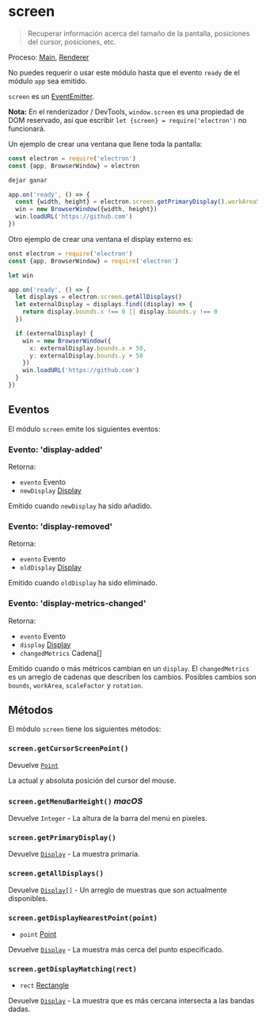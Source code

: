 # screen

> Recuperar información acerca del tamaño de la pantalla, posiciones del cursor, posiciones, etc.

Proceso: [Main](../glossary.md#main-process), [Renderer](../glossary.md#renderer-process)

No puedes requerir o usar este módulo hasta que el evento `ready` de el módulo `app` sea emitido.

`screen` es un [EventEmitter](https://nodejs.org/api/events.html#events_class_eventemitter).

**Nota:** En el renderizador / DevTools, `window.screen` es una propiedad de DOM reservado, así que escribir `let {screen} = require('electron')` no funcionará.

Un ejemplo de crear una ventana que llene toda la pantalla:

```javascript
const electron = require('electron')
const {app, BrowserWindow} = electron

dejar ganar

app.on('ready', () => {
  const {width, height} = electron.screen.getPrimaryDisplay().workAreaSize
  win = new BrowserWindow({width, height})
  win.loadURL('https://github.com')
})
```

Otro ejemplo de crear una ventana el display externo es:

```javascript
onst electron = require('electron')
const {app, BrowserWindow} = require('electron')

let win

app.on('ready', () => {
  let displays = electron.screen.getAllDisplays()
  let externalDisplay = displays.find((display) => {
    return display.bounds.x !== 0 || display.bounds.y !== 0
  })

  if (externalDisplay) {
    win = new BrowserWindow({
      x: externalDisplay.bounds.x + 50,
      y: externalDisplay.bounds.y + 50
    })
    win.loadURL('https://github.com')
  }
})
```

## Eventos

El módulo `screen` emite los siguientes eventos:

### Evento: 'display-added'

Retorna:

* `evento` Evento
* `newDisplay` [Display](structures/display.md)

Emitido cuando `newDisplay` ha sido añadido.

### Evento: 'display-removed'

Retorna:

* `evento` Evento
* `oldDisplay` [Display](structures/display.md)

Emitido cuando `oldDisplay` ha sido eliminado.

### Evento: 'display-metrics-changed'

Retorna:

* `evento` Evento
* `display` [Display](structures/display.md)
* `changedMetrics` Cadena[]

Emitido cuando o más métricos cambian en un `display`. El `changedMetrics` es un arreglo de cadenas que describen los cambios. Posibles cambios son `bounds`, `workArea`, `scaleFactor` y `rotation`.

## Métodos

El módulo `screen` tiene los siguientes métodos:

### `screen.getCursorScreenPoint()`

Devuelve [`Point`](structures/point.md)

La actual y absoluta posición del cursor del mouse.

### `screen.getMenuBarHeight()` *macOS*

Devuelve `Integer` - La altura de la barra del menú en pixeles.

### `screen.getPrimaryDisplay()`

Devuelve [`Display`](structures/display.md) - La muestra primaria.

### `screen.getAllDisplays()`

Devuelve [`Display[]`](structures/display.md) - Un arreglo de muestras que son actualmente disponibles.

### `screen.getDisplayNearestPoint(point)`

* `point` [Point](structures/point.md)

Devuelve [`Display`](structures/display.md) - La muestra más cerca del punto especificado.

### `screen.getDisplayMatching(rect)`

* `rect` [Rectangle](structures/rectangle.md)

Devuelve [`Display`](structures/display.md) - La muestra que es más cercana intersecta a las bandas dadas.